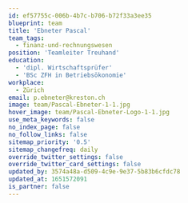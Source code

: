 ```yaml
---
id: ef57755c-006b-4b7c-b706-b72f33a3ee35
blueprint: team
title: 'Ebneter Pascal'
team_tags:
  - finanz-und-rechnungswesen
position: 'Teamleiter Treuhand'
education:
  - 'dipl. Wirtschaftsprüfer'
  - 'BSc ZFH in Betriebsökonomie'
workplace:
  - Zürich
email: p.ebneter@kreston.ch
image: team/Pascal-Ebneter-1-1.jpg
hover_image: team/Pascal-Ebneter-Logo-1-1.jpg
use_meta_keywords: false
no_index_page: false
no_follow_links: false
sitemap_priority: '0.5'
sitemap_changefreq: daily
override_twitter_settings: false
override_twitter_card_settings: false
updated_by: 3574a48a-d509-4c9e-9e37-5b83b6cfdc78
updated_at: 1651572091
is_partner: false
---
```


